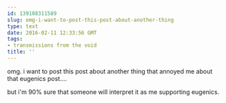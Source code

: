 ```yaml
---
id: 139108311589
slug: omg-i-want-to-post-this-post-about-another-thing
type: text
date: 2016-02-11 12:33:56 GMT
tags:
- transmissions from the void
title: ''
---
```


omg. i want to post this post about another thing that annoyed me about that eugenics post....

but i'm 90% sure that someone will interpret it as me supporting eugenics.